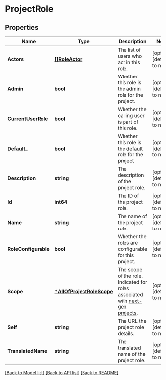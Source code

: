 # ProjectRole

## Properties
Name | Type | Description | Notes
------------ | ------------- | ------------- | -------------
**Actors** | [**[]RoleActor**](RoleActor.md) | The list of users who act in this role. | [optional] [default to null]
**Admin** | **bool** | Whether this role is the admin role for the project. | [optional] [default to null]
**CurrentUserRole** | **bool** | Whether the calling user is part of this role. | [optional] [default to null]
**Default_** | **bool** | Whether this role is the default role for the project | [optional] [default to null]
**Description** | **string** | The description of the project role. | [optional] [default to null]
**Id** | **int64** | The ID of the project role. | [optional] [default to null]
**Name** | **string** | The name of the project role. | [optional] [default to null]
**RoleConfigurable** | **bool** | Whether the roles are configurable for this project. | [optional] [default to null]
**Scope** | [***AllOfProjectRoleScope**](AllOfProjectRoleScope.md) | The scope of the role. Indicated for roles associated with [next-gen projects](https://confluence.atlassian.com/x/loMyO). | [optional] [default to null]
**Self** | **string** | The URL the project role details. | [optional] [default to null]
**TranslatedName** | **string** | The translated name of the project role. | [optional] [default to null]

[[Back to Model list]](../README.md#documentation-for-models) [[Back to API list]](../README.md#documentation-for-api-endpoints) [[Back to README]](../README.md)

